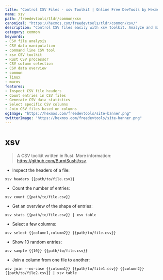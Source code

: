 ```yaml
---
title: "Control CSV Files - xsv Toolkit | Online Free DevTools by Hexmos"
name: xsv
path: /freedevtools/tldr/common/xsv
canonical: "https://hexmos.com/freedevtools/tldr/common/xsv/"
description: "Control CSV files easily with xsv toolkit. Analyze and manipulate CSV data efficiently using command line. Free online tool, no registration required."
category: common
keywords:
- CSV file analysis
- CSV data manipulation
- command line CSV tool
- xsv CSV toolkit
- Rust CSV processor
- CSV column selection
- CSV data overview
- common
- linux
- macos
features:
- Inspect CSV file headers
- Count entries in CSV files
- Generate CSV data statistics
- Select specific CSV columns
- Join CSV files based on columns
ogImage: "https://hexmos.com/freedevtools/site-banner.png"
twitterImage: "https://hexmos.com/freedevtools/site-banner.png"
---
```


# xsv

> A CSV toolkit written in Rust.
> More information: <https://github.com/BurntSushi/xsv>.

- Inspect the headers of a file:

`xsv headers {{path/to/file.csv}}`

- Count the number of entries:

`xsv count {{path/to/file.csv}}`

- Get an overview of the shape of entries:

`xsv stats {{path/to/file.csv}} | xsv table`

- Select a few columns:

`xsv select {{column1,column2}} {{path/to/file.csv}}`

- Show 10 random entries:

`xsv sample {{10}} {{path/to/file.csv}}`

- Join a column from one file to another:

`xsv join --no-case {{column1}} {{path/to/file1.csv}} {{column2}} {{path/to/file2.csv}} | xsv table`
